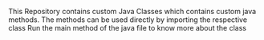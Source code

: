 This Repository contains custom Java Classes which contains custom java methods.
The methods can be used directly by importing the respective class
Run the main method of the java file to know more about the class

